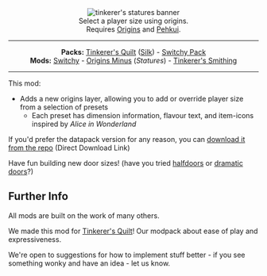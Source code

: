 <!--suppress XmlDeprecatedElement, HtmlDeprecatedTag -->
<center><img alt="tinkerer's statures banner" src="https://user-images.githubusercontent.com/55819817/174215100-2b630688-8ef5-4429-b82e-9516c132915a.png" /></center>

<center>Select a player size using origins.</center>
<center>Requires <a href="https://modrinth.com/mod/origins/versions">Origins</a> and <a href="https://modrinth.com/mod/pehkui">Pehkui</a>.
</center>

---

<center><b>Packs:</b> <a href="https://modrinth.com/modpack/tinkerers-quilt">Tinkerer's Quilt</a> (<a href="https://modrinth.com/modpack/tinkerers-silk">Silk</a>) - <a href="https://modrinth.com/modpack/switchy-pack">Switchy Pack</a></center>
<center><b>Mods:</b> <a href="https://modrinth.com/mod/switchy">Switchy</a> - <a href="https://modrinth.com/mod/tinkerers-statures">Origins Minus</a> (<i>Statures</i>) - <a href="https://modrinth.com/mod/tinkerers-smithing">Tinkerer's Smithing</a></center>

---

This mod:
- Adds a new origins layer, allowing you to add or override player size from a selection of presets
  - Each preset has dimension information, flavour text, and item-icons inspired by *Alice in Wonderland*


If you'd prefer the datapack version for any reason, you can [download it from the repo](https://download-directory.github.io/?url=https://github.com/sisby-folk/tinkerers-statures/tree/main/src/main/resources) (Direct Download Link)

Have fun building new door sizes! (have you tried [halfdoors](https://modrinth.com/mod/half-doors) or [dramatic doors](https://modrinth.com/mod/dramatic-doors)?)

## Further Info

All mods are built on the work of many others.

We made this mod for [Tinkerer's Quilt](https://modrinth.com/modpack/tinkerers-quilt)! Our modpack about ease of play and expressiveness.

We're open to suggestions for how to implement stuff better - if you see something wonky and have an idea - let us know.
